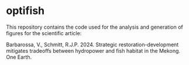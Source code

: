 # optifish
This repository contains the code used for the analysis and generation of figures for the scientific article: 

Barbarossa, V., Schmitt, R.J.P. 2024. Strategic restoration-development mitigates tradeoffs between hydropower and fish habitat in the Mekong. One Earth.
